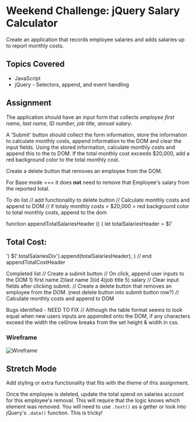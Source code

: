 # Weekend Challenge: jQuery Salary Calculator
Create an application that records employee salaries and adds salaries up to report monthly costs. 

## Topics Covered
- JavaScript
- jQuery - Selectors, append, and event handling

## Assignment

The application should have an input form that collects _employee first name, last name, ID number, job title, annual salary_.

A 'Submit' button should collect the form information, store the information to calculate monthly costs, append information to the DOM and clear the input fields. Using the stored information, calculate monthly costs and append this to the to DOM. If the total monthly cost exceeds $20,000, add a red background color to the total monthly cost.

Create a delete button that removes an employee from the DOM. 

For Base mode === it does **not** need to remove that Employee's salary from the reported total.


To do list
// add functionality to delete button 
// Calculate monthly costs and append to DOM
// if totaly monthly costs > $20,000 = red background color to total monthly costs, append to the dom 


function appendTotalSalariesHeader () {
    let totalSalariesHeader = $('<h2> Total Cost: </h2>')
    $('.totalSalariesDiv').append(totalSalariesHeader);
} // end appendTotalCostHeader




Completed list 
// Create a submit button
// On click, append user inputs to the DOM 
    1) first name 2)last name 3)id 4)job title 5) salary
// Clear input fields after clicking submit. 
// Create a delete button that removes an employee from the DOM. (nest delete button into submit button row?)
// Calculate monthly costs and append to DOM


Bugs identified - NEED TO FIX 
// Although the table format seems to look equal when new users inputs are appended onto the DOM, if any characters exceed the width the cell/row breaks from the set height & width in css. 


### Wireframe

![Wireframe](salary-calc-wireframe.png)

## Stretch Mode

Add styling or extra functionality that fits with the theme of this assignment.

Once the employee is deleted, update the total spend on salaries account for this employee's removal. This will require that the logic knows which element was removed. You will need to use `.text()` as a getter or look into jQuery's `.data()` function. This is tricky! 

